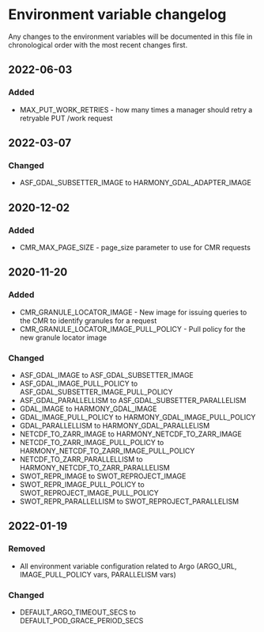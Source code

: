 # Environment variable changelog
Any changes to the environment variables will be documented in this file in chronological
order with the most recent changes first.

## 2022-06-03
### Added
- MAX_PUT_WORK_RETRIES - how many times a manager should retry a retryable PUT /work request

## 2022-03-07
### Changed
- ASF_GDAL_SUBSETTER_IMAGE to HARMONY_GDAL_ADAPTER_IMAGE

## 2020-12-02
### Added
- CMR_MAX_PAGE_SIZE - page_size parameter to use for CMR requests
## 2020-11-20
### Added
- CMR_GRANULE_LOCATOR_IMAGE - New image for issuing queries to the CMR to identify granules for a request
- CMR_GRANULE_LOCATOR_IMAGE_PULL_POLICY - Pull policy for the new granule locator image

### Changed
- ASF_GDAL_IMAGE to ASF_GDAL_SUBSETTER_IMAGE
- ASF_GDAL_IMAGE_PULL_POLICY to ASF_GDAL_SUBSETTER_IMAGE_PULL_POLICY
- ASF_GDAL_PARALLELLISM to ASF_GDAL_SUBSETTER_PARALLELISM
- GDAL_IMAGE to HARMONY_GDAL_IMAGE
- GDAL_IMAGE_PULL_POLICY to HARMONY_GDAL_IMAGE_PULL_POLICY
- GDAL_PARALLELLISM to HARMONY_GDAL_PARALLELISM
- NETCDF_TO_ZARR_IMAGE to HARMONY_NETCDF_TO_ZARR_IMAGE
- NETCDF_TO_ZARR_IMAGE_PULL_POLICY to HARMONY_NETCDF_TO_ZARR_IMAGE_PULL_POLICY
- NETCDF_TO_ZARR_PARALLELLISM to HARMONY_NETCDF_TO_ZARR_PARALLELISM
- SWOT_REPR_IMAGE to SWOT_REPROJECT_IMAGE
- SWOT_REPR_IMAGE_PULL_POLICY to SWOT_REPROJECT_IMAGE_PULL_POLICY
- SWOT_REPR_PARALLELLISM to SWOT_REPROJECT_PARALLELISM

## 2022-01-19

### Removed
- All environment variable configuration related to Argo (ARGO_URL, IMAGE_PULL_POLICY vars, PARALLELISM vars)

### Changed
- DEFAULT_ARGO_TIMEOUT_SECS to DEFAULT_POD_GRACE_PERIOD_SECS
